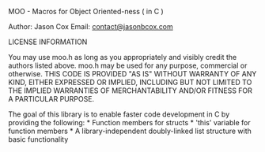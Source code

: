MOO - Macros for Object Oriented-ness ( in C )

Author: Jason Cox
Email: contact@jasonbcox.com

LICENSE INFORMATION

You may use moo.h as long as you appropriately and visibly
credit the authors listed above.  moo.h may be used for any
purpose, commercial or otherwise.  THIS CODE IS PROVIDED
"AS IS" WITHOUT WARRANTY OF ANY KIND, EITHER EXPRESSED OR
IMPLIED, INCLUDING BUT NOT LIMITED TO THE IMPLIED WARRANTIES
OF MERCHANTABILITY AND/OR FITNESS FOR A PARTICULAR PURPOSE.

The goal of this library is to enable faster code
development in C by providing the following:
		* Function members for structs
		* 'this' variable for function members
		* A library-independent doubly-linked list structure
			with basic functionality
